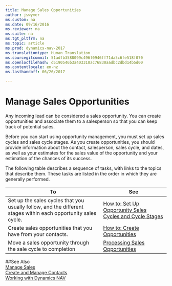 ```yaml
---
title: Manage Sales Opportunities
author: jswymer
ms.custom: na
ms.date: 09/16/2016
ms.reviewer: na
ms.suite: na
ms.tgt_pltfrm: na
ms.topic: article
ms.prod: dynamics-nav-2017
ms.translationtype: Human Translation
ms.sourcegitcommit: 51adfb3588099c496f0946ff71da5c6fe518f070
ms.openlocfilehash: d5190546b3a403310ac76830aadbc2dbd14b5d00
ms.contentlocale: en-nz
ms.lasthandoff: 06/26/2017

---
```

# <a name="manage-sales-opportunities"></a>Manage Sales Opportunities
Any incoming lead can be considered a sales opportunity. You can create opportunities and associate them to a salesperson so that you can keep track of potential sales.

Before you can start using opportunity management, you must set up sales cycles and sales cycle stages. As you create opportunities, you should provide information about the contact, salesperson, sales cycle, and dates, as well as your estimates for the sales value of the opportunity and your estimation of the chances of its success.

The following table describes a sequence of tasks, with links to the topics that describe them. These tasks are listed in the order in which they are generally performed.

|To |See |
|---|-----|
|Set up the sales cycles that you usually follow, and the different stages within each opportunity sales cycle.|[How to: Set Up Opportunity Sales Cycles and Cycle Stages](marketing-how-setup-opportunity-sales-cycles-stages.md)|
|Create sales opportunities that you have from your contacts.|[How to: Create Opportunities](marketing-how-create-opportunities.md)|
|Move a sales opportunity through the sale cycle to completion|[Processing Sales Opportunities](marketing-processing-sales-opportunities.md)|


##<a name="see-also"></a>See Also  
[Manage Sales](sales-manage-sales.md)  
[Create and Manage Contacts](marketing-contacts.md)  
[Working with Dynamics NAV](ui-work-product.md)

